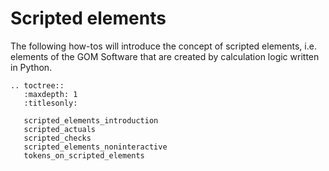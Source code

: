 # Scripted elements

The following how-tos will introduce the concept of scripted elements, i.e. elements of the GOM Software that are created by calculation logic written in Python.

```{eval-rst}
.. toctree::
   :maxdepth: 1
   :titlesonly:
   
   scripted_elements_introduction
   scripted_actuals
   scripted_checks
   scripted_elements_noninteractive
   tokens_on_scripted_elements
```
